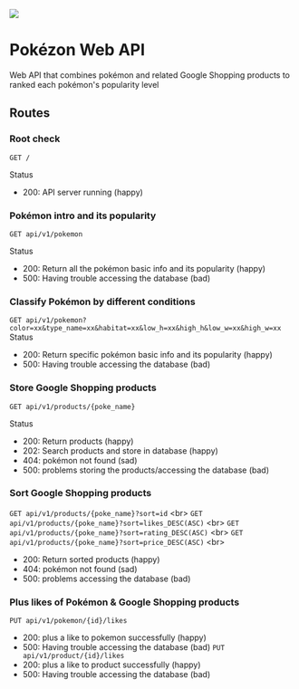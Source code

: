![](https://img.shields.io/badge/Ruby-2.7.2-green)

# Pokézon Web API
Web API that combines pokémon and related Google Shopping products to ranked each pokémon's popularity level
## Routes
### Root check
`GET /`

Status
- 200: API server running (happy)

### Pokémon intro and its popularity
`GET api/v1/pokemon`

Status
- 200: Return all the pokémon basic info and its popularity (happy)
- 500: Having trouble accessing the database (bad)

### Classify Pokémon by different conditions
`GET api/v1/pokemon?color=xx&type_name=xx&habitat=xx&low_h=xx&high_h&low_w=xx&high_w=xx`
Status
- 200: Return specific pokémon basic info and its popularity (happy)
- 500: Having trouble accessing the database (bad)

### Store Google Shopping products
`GET api/v1/products/{poke_name}`

Status
- 200: Return products (happy)
- 202: Search products and store in database (happy)
- 404: pokémon not found (sad)
- 500: problems storing the products/accessing the database (bad)

### Sort Google Shopping products
`GET api/v1/products/{poke_name}?sort=id`   <br\>
`GET api/v1/products/{poke_name}?sort=likes_DESC(ASC)`   <br\>
`GET api/v1/products/{poke_name}?sort=rating_DESC(ASC)`  <br\>
`GET api/v1/products/{poke_name}?sort=price_DESC(ASC)`   <br\>
- 200: Return sorted products (happy)
- 404: pokémon not found (sad)
- 500: problems accessing the database (bad)
### Plus likes of Pokémon & Google Shopping products
`PUT api/v1/pokemon/{id}/likes`
- 200: plus a like to pokemon successfully (happy)
- 500: Having trouble accessing the database (bad)
`PUT api/v1/product/{id}/likes`
- 200: plus a like to product successfully (happy)
- 500: Having trouble accessing the database (bad)